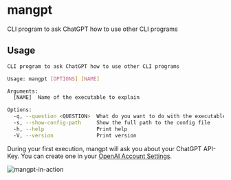 # mangpt
CLI program to ask ChatGPT how to use other CLI programs

## Usage

```sh
CLI program to ask ChatGPT how to use other CLI programs

Usage: mangpt [OPTIONS] [NAME]

Arguments:
  [NAME]  Name of the executable to explain

Options:
  -q, --question <QUESTION>  What do you want to do with the executable
  -s, --show-config-path     Show the full path to the config file
  -h, --help                 Print help
  -V, --version              Print version
```

During your first execution, mangpt will ask you about your ChatGPT API-Key. You can create one in your [OpenAI Account Settings](https://platform.openai.com/api-keys).

![mangpt-in-action](mangpt-in-action.gif)
